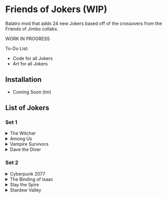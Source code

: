 # Friends of Jokers (WIP)

Balatro mod that adds 24 new Jokers based off of the crossovers from the Friends of Jimbo collabs.

WORK IN PROGRESS

To-Do List:
- Code for all Jokers
- Art for all Jokers

## Installation
- Coming Soon (tm)

## List of Jokers 
### Set 1
<details>
  <summary>The Witcher</summary>
  
<br>

| Art | Joker | Rarity | Description | Credits |
  | :---: | :---: | :---: | :---: | :---: |
  |  | Keira Mietz | Common |  -1 Consumable Slot, create a copy of The Fool when Blind is selected |  |
  |  | King of Beggars | Uncommon | While in a Blind, earn $8 when a Consumable or Joker is sold |  |
  |  | Casimir Bassi | Rare | When obtained, set money to $0 and gain +10 Chips for every $1 removed |  |
</details>

<details>
  <summary>Among Us</summary>
  
<br>

| Art | Joker | Rarity | Description | Credits |
  | :---: | :---: | :---: | :---: | :---: |
  |  | Impostor | Common | Sell this Joker to destroy all selected cards in hand |  |
  |  | Shapeshifter | Uncommon | On round start, copies the ability of a random held Joker (changes every round) |  |
  |  | Emergency Button | Rare | Sell this Joker to instantly win the Blind. If used on a Boss Blind, destroy a random Joker |  |
</details>

<details>
  <summary>Vampire Survivors</summary>
  
<br>

| Art | Joker | Rarity | Description | Credits |
  | :---: | :---: | :---: | :---: | :---: |
  |  | Disco of Gold | Common | This Joker gains +1 Chip for every $1 earned |  |
  |  | Silent Old Sanctuary  | Uncommon | When obtained, gain 3 free rerolls. Every 3rd reroll is free |  |
  |  | Wicked Season | Rare | Scaling Jokers scale twice when scaling |  |
</details>

<details>
  <summary>Dave the Diver</summary>
  
<br>

| Art | Joker | Rarity | Description | Credits |
  | :---: | :---: | :---: | :---: | :---: |
  |  | Norimaki | Common | Gain $1 for every scored card (max of $20). Decrease maximum by $1 for every nonscoring card and discarded card | Idea from Sbubby |
  |  | Eco Gemstone Bracelet | Uncommon | This Joker gains +5 chips when a Bonus Card scores and +1 mult when a Mult Card scores | Idea from Sbubby |
  |  | Clownfish Sushi | Rare | The next 5 Jokers in the shop are Negative |  |
</details>

### Set 2
<details>
  <summary>Cyberpunk 2077</summary>
  
<br>

| Art | Joker | Rarity | Description | Credits |
  | :---: | :---: | :---: | :---: | :---: |
  |  | Headhunter | Common | Playing a [Rank] destroys it and gives $3, rank changes every round |  |
  |  | Ripperdoc | Uncommon | Played cards have a 1 in 2 chance to gain a random enhancement when scored |  |
  |  | Sandevistan Speedware | Rare | This Joker gains X1 mult for every consecutive non-Boss Blind skipped |  |
</details>

<details>
  <summary>The Binding of Isaac</summary>
  
<br>

| Art | Joker | Rarity | Description | Credits |
  | :---: | :---: | :---: | :---: | :---: |
  |  | Restock | Common | When purchasing a Booster Pack or Voucher, replenish it with another that costs more |  |
  |  | Birthright | Uncommon | Gives a unique effect depending on which deck you are using (see below for list) |  |
  |  | Binge Eater | Rare | First Joker in the shop is always a Food Joker. Gain X1 mult when a Food Joker expires |  |

  <details>
  <summary>Birthright effects</summary>

  <br>
    
| Deck | Birthright Effect |
  | :---: | :---: |
  | Red Deck | +3 discards | 
  | Blue Deck | +3 hands |
  | Yellow Deck | Earn $10 at end of round |
  | Green Deck | Gain interest alongside money from Hands and Discards, redeem Seed Money and Money Tree vouchers | 
  | Black Deck | +2 hands, +1 Joker slot |
  | Magic Deck | Create 1 The Emperor when Blind is selected |
  | Nebula Deck | +3 consumable slots | 
  | Ghost Deck | Create a random Spectral card when Blind is selected |
  | Abandoned Deck | Retrigger all played cards 1 time |
  | Checkered Deck | Scoring Heart cards give +10 Mult, scoring Spade cards give +75 chips | 
  | Zodiac Deck | Create 1 Voucher Tag when Blind is selected |
  | Painted Deck | +2 Joker slots, +1 hand size |
  | Anaglyph Deck | When Small Blind or Large Blind is selected, gain that Blind's Tag | 
  | Plasma Deck | X0.5 Blind requirement |
  | Erratic Deck | Gives a random effect from one of the above, effect changes every ante |
    
</details>
  
</details>

<details>
  <summary>Slay the Spire</summary>
  
<br>

| Art | Joker | Rarity | Description | Credits |
  | :---: | :---: | :---: | :---: | :---: |
  |  | Follow-Up | Common | When at 0 discards, +1 discard after playing a hand |  |
  |  | Hello World | Uncommon | Add Foil, Holographic, or Polychrome to a random card in your starting hand |  |
  |  | Grand Finale | Rare | Retrigger all Jokers if no cards remain in your deck |  |
</details>

<details>
  <summary>Stardew Valley</summary>
  
<br>

| Art | Joker | Rarity | Description | Credits |
  | :---: | :---: | :---: | :---: | :---: |
  |  | Joja Cola | Common | Sell this Joker to create a random Tag |  |
  |  | Grange Display | Uncommon | +12 mult for every scoring card with a unique suit |  |
  |  | Prismatic Shard | Rare | The first Joker in every shop is always Polychrome. Polychrome cards appear 10X more often |  |
</details>
